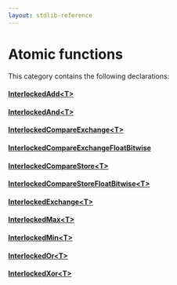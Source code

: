 ```yaml
---
layout: stdlib-reference
---
```

# Atomic functions

This category contains the following declarations:

#### [InterlockedAdd\<T\>](interlockedadd-0b)

#### [InterlockedAnd\<T\>](interlockedand-0b)

#### [InterlockedCompareExchange\<T\>](interlockedcompareexchange-0bi)

#### [InterlockedCompareExchangeFloatBitwise](interlockedcompareexchangefloatbitwise-0biqv)

#### [InterlockedCompareStore\<T\>](interlockedcomparestore-0bi)

#### [InterlockedCompareStoreFloatBitwise\<T\>](interlockedcomparestorefloatbitwise-0bins)

#### [InterlockedExchange\<T\>](interlockedexchange-0b)

#### [InterlockedMax\<T\>](interlockedmax-0b)

#### [InterlockedMin\<T\>](interlockedmin-0b)

#### [InterlockedOr\<T\>](interlockedor-0b)

#### [InterlockedXor\<T\>](interlockedxor-0b)


<!-- RTD-TOC-START
```{toctree}
:titlesonly:
:hidden:

InterlockedAdd <interlockedadd-0b>
InterlockedAnd <interlockedand-0b>
InterlockedCompareExchange <interlockedcompareexchange-0bi>
InterlockedCompareExchangeFloatBitwise <interlockedcompareexchangefloatbitwise-0biqv>
InterlockedCompareStore <interlockedcomparestore-0bi>
InterlockedCompareStoreFloatBitwise <interlockedcomparestorefloatbitwise-0bins>
InterlockedExchange <interlockedexchange-0b>
InterlockedMax <interlockedmax-0b>
InterlockedMin <interlockedmin-0b>
InterlockedOr <interlockedor-0b>
InterlockedXor <interlockedxor-0b>
```
RTD-TOC-END -->
